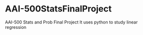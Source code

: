 # AAI-500StatsFinalProject
AAI-500 Stats and Prob Final Project
It uses python to study linear regression 
